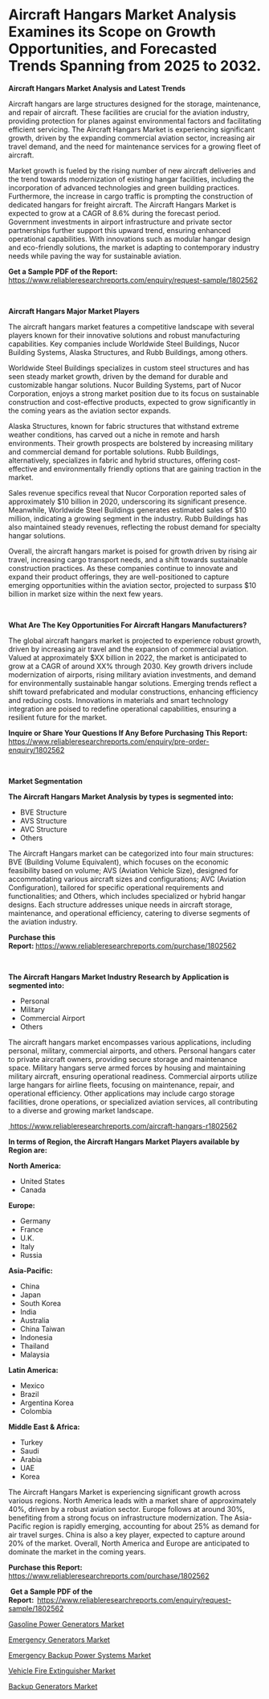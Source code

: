<p><h1>Aircraft Hangars Market Analysis Examines its Scope on Growth Opportunities, and Forecasted Trends Spanning from 2025 to 2032.</h1></p><p><strong>Aircraft Hangars Market Analysis and Latest Trends</strong></p>
<p><p>Aircraft hangars are large structures designed for the storage, maintenance, and repair of aircraft. These facilities are crucial for the aviation industry, providing protection for planes against environmental factors and facilitating efficient servicing. The Aircraft Hangars Market is experiencing significant growth, driven by the expanding commercial aviation sector, increasing air travel demand, and the need for maintenance services for a growing fleet of aircraft.</p><p>Market growth is fueled by the rising number of new aircraft deliveries and the trend towards modernization of existing hangar facilities, including the incorporation of advanced technologies and green building practices. Furthermore, the increase in cargo traffic is prompting the construction of dedicated hangars for freight aircraft. The Aircraft Hangars Market is expected to grow at a CAGR of 8.6% during the forecast period. Government investments in airport infrastructure and private sector partnerships further support this upward trend, ensuring enhanced operational capabilities. With innovations such as modular hangar design and eco-friendly solutions, the market is adapting to contemporary industry needs while paving the way for sustainable aviation.</p></p>
<p><strong>Get a Sample PDF of the Report:&nbsp;</strong> <a href="https://www.reliableresearchreports.com/enquiry/request-sample/1802562?utm_campaign=115&utm_medium=2&utm_source=Github&utm_content=ia&utm_term=10042025&utm_id=aircraft-hangars">https://www.reliableresearchreports.com/enquiry/request-sample/1802562</a></p>
<p>&nbsp;</p>
<p><strong>Aircraft Hangars Major Market Players</strong></p>
<p><p>The aircraft hangars market features a competitive landscape with several players known for their innovative solutions and robust manufacturing capabilities. Key companies include Worldwide Steel Buildings, Nucor Building Systems, Alaska Structures, and Rubb Buildings, among others.</p><p>Worldwide Steel Buildings specializes in custom steel structures and has seen steady market growth, driven by the demand for durable and customizable hangar solutions. Nucor Building Systems, part of Nucor Corporation, enjoys a strong market position due to its focus on sustainable construction and cost-effective products, expected to grow significantly in the coming years as the aviation sector expands.</p><p>Alaska Structures, known for fabric structures that withstand extreme weather conditions, has carved out a niche in remote and harsh environments. Their growth prospects are bolstered by increasing military and commercial demand for portable solutions. Rubb Buildings, alternatively, specializes in fabric and hybrid structures, offering cost-effective and environmentally friendly options that are gaining traction in the market.</p><p>Sales revenue specifics reveal that Nucor Corporation reported sales of approximately $10 billion in 2020, underscoring its significant presence. Meanwhile, Worldwide Steel Buildings generates estimated sales of $10 million, indicating a growing segment in the industry. Rubb Buildings has also maintained steady revenues, reflecting the robust demand for specialty hangar solutions.</p><p>Overall, the aircraft hangars market is poised for growth driven by rising air travel, increasing cargo transport needs, and a shift towards sustainable construction practices. As these companies continue to innovate and expand their product offerings, they are well-positioned to capture emerging opportunities within the aviation sector, projected to surpass $10 billion in market size within the next few years.</p></p>
<p>&nbsp;</p>
<p><strong>What Are The Key Opportunities For Aircraft Hangars Manufacturers?</strong></p>
<p><p>The global aircraft hangars market is projected to experience robust growth, driven by increasing air travel and the expansion of commercial aviation. Valued at approximately $XX billion in 2022, the market is anticipated to grow at a CAGR of around XX% through 2030. Key growth drivers include modernization of airports, rising military aviation investments, and demand for environmentally sustainable hangar solutions. Emerging trends reflect a shift toward prefabricated and modular constructions, enhancing efficiency and reducing costs. Innovations in materials and smart technology integration are poised to redefine operational capabilities, ensuring a resilient future for the market.</p></p>
<p><strong>Inquire or Share Your Questions If Any Before Purchasing This Report:</strong> <a href="https://www.reliableresearchreports.com/enquiry/pre-order-enquiry/1802562?utm_campaign=115&utm_medium=2&utm_source=Github&utm_content=ia&utm_term=10042025&utm_id=aircraft-hangars">https://www.reliableresearchreports.com/enquiry/pre-order-enquiry/1802562</a></p>
<p>&nbsp;</p>
<p><strong>Market Segmentation</strong></p>
<p><strong>The Aircraft Hangars Market Analysis by types is segmented into:</strong></p>
<p><ul><li>BVE Structure</li><li>AVS Structure</li><li>AVC Structure</li><li>Others</li></ul></p>
<p><p>The Aircraft Hangars market can be categorized into four main structures: BVE (Building Volume Equivalent), which focuses on the economic feasibility based on volume; AVS (Aviation Vehicle Size), designed for accommodating various aircraft sizes and configurations; AVC (Aviation Configuration), tailored for specific operational requirements and functionalities; and Others, which includes specialized or hybrid hangar designs. Each structure addresses unique needs in aircraft storage, maintenance, and operational efficiency, catering to diverse segments of the aviation industry.</p></p>
<p><strong>Purchase this Report:&nbsp;</strong><a href="https://www.reliableresearchreports.com/purchase/1802562?utm_campaign=115&utm_medium=2&utm_source=Github&utm_content=ia&utm_term=10042025&utm_id=aircraft-hangars">https://www.reliableresearchreports.com/purchase/1802562</a></p>
<p>&nbsp;</p>
<p><strong>The Aircraft Hangars Market Industry Research by Application is segmented into:</strong></p>
<p><ul><li>Personal</li><li>Military</li><li>Commercial Airport</li><li>Others</li></ul></p>
<p><p>The aircraft hangars market encompasses various applications, including personal, military, commercial airports, and others. Personal hangars cater to private aircraft owners, providing secure storage and maintenance space. Military hangars serve armed forces by housing and maintaining military aircraft, ensuring operational readiness. Commercial airports utilize large hangars for airline fleets, focusing on maintenance, repair, and operational efficiency. Other applications may include cargo storage facilities, drone operations, or specialized aviation services, all contributing to a diverse and growing market landscape.</p></p>
<p><a href="https://www.reliableresearchreports.com/aircraft-hangars-r1802562?utm_campaign=115&utm_medium=2&utm_source=Github&utm_content=ia&utm_term=10042025&utm_id=aircraft-hangars">&nbsp;https://www.reliableresearchreports.com/aircraft-hangars-r1802562</a></p>
<p><strong>In terms of Region, the Aircraft Hangars Market Players available by Region are:</strong></p>
<p>
    <p> <strong> North America: </strong>
        <ul>
            <li>United States</li>
            <li>Canada</li>
        </ul>
        </p> 
    <p> <strong> Europe: </strong>
        <ul>
            <li>Germany</li>
            <li>France</li>
            <li>U.K.</li>
            <li>Italy</li>
            <li>Russia</li>
        </ul>
        </p> 
    <p> <strong> Asia-Pacific: </strong>
        <ul>
            <li>China</li>
            <li>Japan</li>
            <li>South Korea</li>
            <li>India</li>
            <li>Australia</li>
            <li>China Taiwan</li>
            <li>Indonesia</li>
            <li>Thailand</li>
            <li>Malaysia</li>
        </ul>
        </p> 
    <p> <strong> Latin America: </strong>
        <ul>
            <li>Mexico</li>
            <li>Brazil</li>
            <li>Argentina Korea</li>
            <li>Colombia</li>
        </ul>
        </p> 
    <p> <strong> Middle East & Africa: </strong>
        <ul>
            <li>Turkey</li>
            <li>Saudi</li>
            <li>Arabia</li>
            <li>UAE</li>
            <li>Korea</li>
        </ul>
    </p>
    </p>
<p><p>The Aircraft Hangars Market is experiencing significant growth across various regions. North America leads with a market share of approximately 40%, driven by a robust aviation sector. Europe follows at around 30%, benefiting from a strong focus on infrastructure modernization. The Asia-Pacific region is rapidly emerging, accounting for about 25% as demand for air travel surges. China is also a key player, expected to capture around 20% of the market. Overall, North America and Europe are anticipated to dominate the market in the coming years.</p></p>
<p><strong>Purchase this Report: </strong><a href="https://www.reliableresearchreports.com/purchase/1802562?utm_campaign=115&utm_medium=2&utm_source=Github&utm_content=ia&utm_term=10042025&utm_id=aircraft-hangars">https://www.reliableresearchreports.com/purchase/1802562</a></p>
<p>&nbsp;<strong>Get a Sample PDF of the Report:&nbsp;&nbsp;</strong><a href="https://www.reliableresearchreports.com/enquiry/request-sample/1802562?utm_campaign=115&utm_medium=2&utm_source=Github&utm_content=ia&utm_term=10042025&utm_id=aircraft-hangars">https://www.reliableresearchreports.com/enquiry/request-sample/1802562</a></p>
<p><strong></strong></p>
<p><p><a href="https://github.com/alrogikrosa/Market-Research-Report-List-1/blob/main/gasoline-power-generators-market.md?utm_campaign=115&utm_medium=2&utm_source=Github&utm_content=ia&utm_term=10042025&utm_id=aircraft-hangars">Gasoline Power Generators Market</a></p><p><a href="https://github.com/gasiorgary79/Market-Research-Report-List-1/blob/main/emergency-generators-market.md?utm_campaign=115&utm_medium=2&utm_source=Github&utm_content=ia&utm_term=10042025&utm_id=aircraft-hangars">Emergency Generators Market</a></p><p><a href="https://github.com/supashcriana/Market-Research-Report-List-1/blob/main/emergency-backup-power-systems-market.md?utm_campaign=115&utm_medium=2&utm_source=Github&utm_content=ia&utm_term=10042025&utm_id=aircraft-hangars">Emergency Backup Power Systems Market</a></p><p><a href="https://github.com/coricnzati/Market-Research-Report-List-1/blob/main/vehicle-fire-extinguisher-market.md?utm_campaign=115&utm_medium=2&utm_source=Github&utm_content=ia&utm_term=10042025&utm_id=aircraft-hangars">Vehicle Fire Extinguisher Market</a></p><p><a href="https://github.com/joubehobock75/Market-Research-Report-List-1/blob/main/backup-generators-market.md?utm_campaign=115&utm_medium=2&utm_source=Github&utm_content=ia&utm_term=10042025&utm_id=aircraft-hangars">Backup Generators Market</a></p></p>